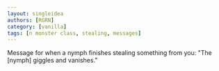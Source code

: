 ```yaml
---
layout: singleidea
authors: [RGRN]
category: [vanilla]
tags: [n monster class, stealing, messages]
---
```

Message for when a nymph finishes stealing something from you: "The [nymph] giggles and vanishes."
